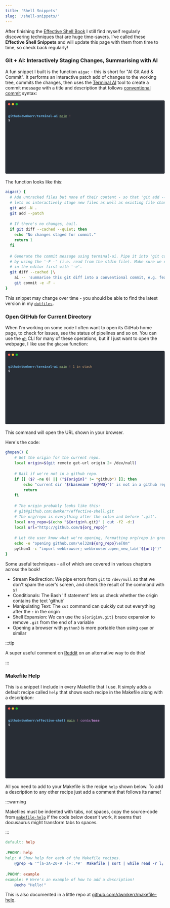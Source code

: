 ```yaml
---
title: 'Shell Snippets'
slug: '/shell-snippets/'
---
```


After finishing the [Effective Shell Book](https://amzn.to/4ho0F91) I still find myself regularly discovering techniques that are huge time-savers. I've called these **Effective Shell Snippets** and will update this page with them from time to time, so check back regularly!

### Git + AI: Interactively Staging Changes, Summarising with AI

A fun snippet I built is the function `aigac` - this is short for "AI Git Add & Commit". It performs an interactive patch add of changes to the working tree, commits the changes, then uses the [Terminal AI](https://github.com/dwmkerr/terminal-ai) tool to create a commit message with a title and description that follows [conventional commit](https://www.conventionalcommits.org/en/v1.0.0/) syntax:

![Demo](./casts/aigac.svg)

The function looks like this:

```bash title="https://github.com/dwmkerr/dotfiles/blob/main/shell.functions.d/aigac.sh"
aigac() {
  # Add untracked files but none of their content - so that 'git add --patch'
  # lets us interactively stage new files as well as existing file changes.
  git add -N .
  git add --patch

  # If there's no changes, bail.
  if git diff --cached --quiet; then
    echo "No changes staged for commit."
    return 1
  fi

  # Generate the commit message using terminal-ai. Pipe it into 'git commit'
  # by using the '-F -' (i.e. read from the stdin file). Make sure we edit it
  # in the editor first with '-e'.
  git diff --cached |\
    ai -- 'summarise this git diff into a conventional commit, e.g. feat(feature): short description\n\nlong description' |\
    git commit -e -F - 
}
```

This snippet may change over time - you should be able to find the latest version in my [`dotfiles`](https://github.com/dwmkerr/dotfiles).

### Open GitHub for Current Directory

When I'm working on some code I often want to open its GitHub home page, to check for issues, see the status of pipelines and so on. You can use the [`gh`](https://github.com/cli/cli) CLI for many of these operations, but if I just want to open the webpage, I like use the `ghopen` function:

![Demo](./casts/ghopen.svg)

This command will open the URL shown in your browser.

Here's the code:

```bash title="https://github.com/dwmkerr/dotfiles/blob/main/shell.functions.d/ghopen.sh"
ghopen() {
    # Get the origin for the current repo.
    local origin=$(git remote get-url origin 2> /dev/null)

    # Bail if we're not in a github repo.
    if [[ ($? -ne 0) || ("${origin}" != *github*) ]]; then
        echo "current dir '$(basename "${PWD}")' is not in a github repo..."
        return
    fi

    # The origin probably looks like this:
    # git@github.com:dwmkerr/effective-shell.git
    # The org/repo is everything after the colon and before '.git'.
    local org_repo=$(echo "${origin%.git}" | cut -f2 -d:)
    local url="http://github.com/${org_repo}"

    # Let the user know what we're opening, formatting org/repo in green, open.
    echo -e "opening github.com/\e[32m${org_repo}\e[0m"
    python3 -c "import webbrowser; webbrowser.open_new_tab('${url}')"
}
```

Some useful techniques - all of which are covered in various chapters across the book!

- Stream Redirection: We pipe errors from `git` to `/dev/null` so that we don't spam the user's screen, and check the result of the command with `$?`
- Conditionals: The Bash 'if statement' lets us check whether the origin contains the text 'github'
- Manipulating Text: The `cut` command can quickly cut out everything after the `:` in the origin
- Shell Expansion: We can use the `${origin%.git}` brace expansion to remove `.git` from the end of a variable
- Opening a browser with `python3` is more portable than using `open` or similar

:::tip

A super useful comment on [Reddit](https://www.reddit.com/r/commandline/comments/1jeqznz/comment/miswst8/?utm_source=share&utm_medium=web3x&utm_name=web3xcss&utm_term=1&utm_content=share_button
) on an alternative way to do this!

:::

### Makefile Help

This is a snippet I include in every Makefile that I use. It simply adds a default recipe called `help` that shows each recipe in the Makefile along with a description:

![Makefile Help Demo](./casts/make-help/make-help.svg)

All you need to add to your Makefile is the recipe `help` shown below. To add a description to any other recipe just add a comment that follows its name!

:::warning

Makefiles must be indented with tabs, not spaces, copy the source-code from [`makefile-help`](https://github.com/dwmkerr/makefile-help) if the code below doesn't work, it seems that docusaurus might transform tabs to spaces.

:::

```makefile title="https://github.com/dwmkerr/makefile-help"
default: help

.PHONY: help
help: # Show help for each of the Makefile recipes.
	@grep -E '^[a-zA-Z0-9 -]+:.*#'  Makefile | sort | while read -r l; do printf "\033[1;32m$$(echo $$l | cut -f 1 -d':')\033[00m:$$(echo $$l | cut -f 2- -d'#')\n"; done

.PHONY: example
example: # Here's an example of how to add a description!
	@echo "Hello!"
```

This is also documented in a little repo at [github.com/dwmkerr/makefile-help](https://github.com/dwmkerr/makefile-help).

